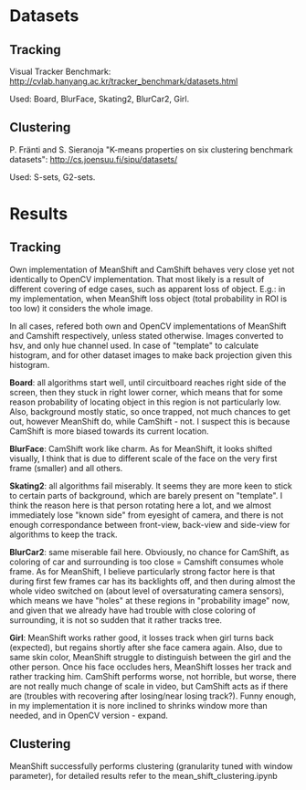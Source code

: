 # Datasets 

## Tracking
Visual Tracker Benchmark: http://cvlab.hanyang.ac.kr/tracker_benchmark/datasets.html

Used: Board, BlurFace, Skating2, BlurCar2, Girl.

## Clustering
P. Fränti and S. Sieranoja "K-means properties on six clustering benchmark datasets": http://cs.joensuu.fi/sipu/datasets/

Used: S-sets, G2-sets. 


# Results

## Tracking
Own implementation of MeanShift and CamShift behaves very close yet not identically to OpenCV implementation. That most likely is a result of different covering of edge cases, such as apparent loss of object. E.g.: in my implementation, when MeanShift loss object (total probability in ROI is too low) it considers the whole image.  

In all cases, refered both own and OpenCV implementations of MeanShift and Camshift respectively, unless stated otherwise.
Images converted to hsv, and only hue channel used. In case of "template" to calculate histogram, and for other dataset images to make back projection given this histogram.   

**Board**: all algorithms start well, until circuitboard reaches right side of the screen, then they stuck in right lower corner, which means that for some reason probability of locating object in this region is not particularly low. Also, background mostly static, so once trapped, not much chances to get out, however MeanShift do, while CamShift - not. I suspect this is because CamShift is more biased towards its current location.

**BlurFace**: CamShift work like charm. As for MeanShift, it looks shifted visually, I think that is due to different scale of the face on the very first frame (smaller) and all others.

**Skating2**: all algorithms fail miserably. It seems they are more keen to stick to certain parts of background, which are barely present on "template". I think the reason here is that person rotating here a lot, and we almost immediately lose "known side" from eyesight of camera, and there is not enough correspondance between front-view, back-view and side-view for algorithms to keep the track. 

**BlurCar2**: same miserable fail here. Obviously, no chance for CamShift, as coloring of car and surrounding is too close = Camshift consumes whole frame. As for MeanShift, I believe particularly strong factor here is that during first few frames car has its backlights off, and then during almost the whole video switched on (about level of oversaturating camera sensors), which means we have "holes" at these regions in "probability image" now, and given that we already have had trouble with close coloring of surrounding, it is not so sudden that it rather tracks tree. 

**Girl**: MeanShift works rather good, it losses track when girl turns back (expected), but regains shortly after she face camera again. Also, due to same skin color, MeanShift struggle to distinguish between the girl and the other person. Once his face occludes hers, MeanShift losses her track and rather tracking him. CamShift performs worse, not horrible, but worse, there are not really much change of scale in video, but CamShift acts as if there are (troubles with recovering after losing/near losing track?). Funny enough, in my implementation it is nore inclined to shrinks window more than needed, and in OpenCV version - expand. 

## Clustering 
MeanShift successfully performs clustering (granularity tuned with window parameter), for detailed results refer to the mean_shift_clustering.ipynb
